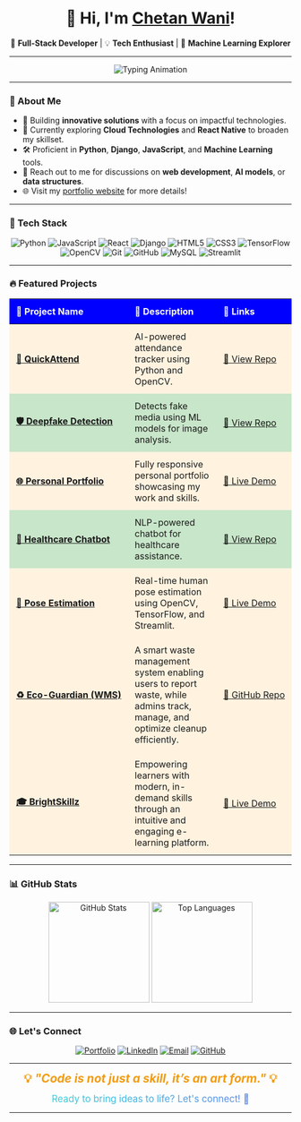 

<h1 align="center">👋 Hi, I'm <a href="https://wani-chetan-999.github.io/Personal-Portfolio/" target="_blank">Chetan Wani</a>!</h1>  
<p align="center">
  🚀 <b>Full-Stack Developer</b> | 💡 <b>Tech Enthusiast</b> | 🤖 <b>Machine Learning Explorer</b>
</p>  

---

<div align="center">
  <img src="https://readme-typing-svg.demolab.com?font=Fira+Code&size=24&duration=2500&pause=500&color=36BCF7&center=true&vCenter=true&width=600&lines=%F0%9F%9A%80+Code+Dreamer+%26+Builder;%E2%9A%A1+Full-Stack+Developer;%F0%9F%A4%96+AI+%26+ML+Explorer;%F0%9F%8C%B1+Lifelong+Learner;%F0%9F%92%A1+Tech+Enthusiast" alt="Typing Animation" />
</div>


---

### 🌟 About Me  

- 🔭 Building **innovative solutions** with a focus on impactful technologies.  
- 🌱 Currently exploring **Cloud Technologies** and **React Native** to broaden my skillset.  
- 🛠️ Proficient in **Python**, **Django**, **JavaScript**, and **Machine Learning** tools.  
- 💬 Reach out to me for discussions on **web development**, **AI models**, or **data structures**.  
- 🌐 Visit my [portfolio website](https://chetandev999.netlify.app) for more details!  

---

### 🚀 Tech Stack  

<p align="center">
  <img src="https://img.shields.io/badge/Python-%233776AB.svg?style=for-the-badge&logo=python&logoColor=white" alt="Python"/>
  
  <img src="https://img.shields.io/badge/JavaScript-%23F7DF1E.svg?style=for-the-badge&logo=javascript&logoColor=black" alt="JavaScript"/>
  <img src="https://img.shields.io/badge/React-%2361DAFB.svg?style=for-the-badge&logo=react&logoColor=black" alt="React"/>
  <img src="https://img.shields.io/badge/Django-%23092E20.svg?style=for-the-badge&logo=django&logoColor=white" alt="Django"/>
  <img src="https://img.shields.io/badge/HTML5-%23E34F26.svg?style=for-the-badge&logo=html5&logoColor=white" alt="HTML5"/>
  <img src="https://img.shields.io/badge/CSS3-%231572B6.svg?style=for-the-badge&logo=css3&logoColor=white" alt="CSS3"/>
  <img src="https://img.shields.io/badge/TensorFlow-%23FF6F00.svg?style=for-the-badge&logo=tensorflow&logoColor=white" alt="TensorFlow"/>
  <img src="https://img.shields.io/badge/OpenCV-%235C3EE8.svg?style=for-the-badge&logo=opencv&logoColor=white" alt="OpenCV"/>
  <img src="https://img.shields.io/badge/Git-%23F05033.svg?style=for-the-badge&logo=git&logoColor=white" alt="Git"/>
  <img src="https://img.shields.io/badge/GitHub-%23181717.svg?style=for-the-badge&logo=github&logoColor=white" alt="GitHub"/>
  <img src="https://img.shields.io/badge/MySQL-%234477A1.svg?style=for-the-badge&logo=mysql&logoColor=white" alt="MySQL"/>
  <img src="https://img.shields.io/badge/Streamlit-%23FF4B4B.svg?style=for-the-badge&logo=streamlit&logoColor=white" alt="Streamlit"/>
</p>  

---

### 🔥 Featured Projects  

<table style="width: 100%; border-collapse: collapse; text-align: left; table-layout: auto;">
  <thead style="background-color: blue; color: white;">
    <tr>
      <th style="padding: 12px; white-space: nowrap;">🌟 Project Name</th>
      <th style="padding: 12px;">📝 Description</th>
      <th style="padding: 12px; white-space: nowrap;">🔗 Links</th>
    </tr>
  </thead>
  <tbody>
    <tr style="background-color: #fff3e0;">
      <td style="padding: 12px; font-weight: bold; white-space: nowrap;"><a href="https://github.com/Wani-Chetan-999/QuickAttend.git" target="_blank">🎯 QuickAttend</a></td>
      <td style="padding: 12px;">AI-powered attendance tracker using Python and OpenCV.</td>
      <td style="padding: 12px; white-space: nowrap;"><a href="https://github.com/Wani-Chetan-999/QuickAttend.git" target="_blank">🔗 View Repo</a></td>
    </tr>
    <tr style="background-color: #c8e6c9;">
      <td style="padding: 12px; font-weight: bold; white-space: nowrap;"><a href="https://github.com/Wani-Chetan-999/DeepFake-Detection.git" target="_blank">🛡️ Deepfake Detection</a></td>
      <td style="padding: 12px;">Detects fake media using ML models for image analysis.</td>
      <td style="padding: 12px; white-space: nowrap;"><a href="https://github.com/Wani-Chetan-999/DeepFake-Detection.git" target="_blank">🔗 View Repo</a></td>
    </tr>
    <tr style="background-color: #fff3e0;">
      <td style="padding: 12px; font-weight: bold; white-space: nowrap;"><a href="https://github.com/Wani-Chetan-999/Personal-Portfolio" target="_blank">🌐 Personal Portfolio</a></td>
      <td style="padding: 12px;">Fully responsive personal portfolio showcasing my work and skills.</td>
      <td style="padding: 12px; white-space: nowrap;"><a href="https://chetandev999.netlify.app" target="_blank">🔗 Live Demo</a></td>
    </tr>
    <tr style="background-color: #c8e6c9;">
      <td style="padding: 12px; font-weight: bold; white-space: nowrap;"><a href="https://github.com/Wani-Chetan-999/Healthcare_Chatbot" target="_blank">🤖 Healthcare Chatbot</a></td>
      <td style="padding: 12px;">NLP-powered chatbot for healthcare assistance.</td>
      <td style="padding: 12px; white-space: nowrap;"><a href="https://github.com/Wani-Chetan-999/Healthcare_Chatbot.git" target="_blank">🔗 View Repo</a></td>
    </tr>
    <tr style="background-color: #fff3e0;">
      <td style="padding: 12px; font-weight: bold; white-space: nowrap;"><a href="https://github.com/Wani-Chetan-999/Human-Pose-Estimation" target="_blank">🏃 Pose Estimation</a></td>
      <td style="padding: 12px;">Real-time human pose estimation using OpenCV, TensorFlow, and Streamlit.</td>
      <td style="padding: 12px; white-space: nowrap;"><a href="https://human-pose-estimation-app-chetandev999.streamlit.app/" target="_blank">🔗 Live Demo</a></td>
    </tr>
    <tr style="background-color: #fff3e0;">
      <td style="padding: 12px; font-weight: bold; white-space: nowrap;"><a href="https://github.com/Wani-Chetan-999/wms" target="_blank">♻️ Eco-Guardian (WMS)</a></td>
      <td style="padding: 12px;">A smart waste management system enabling users to report waste, while admins track, manage, and optimize cleanup efficiently.</td>
      <td style="padding: 12px; white-space: nowrap;"><a href="https://github.com/Wani-Chetan-999/wms" target="_blank">🔗 GitHub Repo</a></td>
    </tr>
    <tr style="background-color: #fff3e0;">
      <td style="padding: 12px; font-weight: bold; white-space: nowrap;"><a href="https://brightskillz.42web.io/" target="_blank">🎓 BrightSkillz</a></td>
      <td style="padding: 12px;">Empowering learners with modern, in-demand skills through an intuitive and engaging e-learning platform.</td>
      <td style="padding: 12px; white-space: nowrap;"><a href="https://brightskillz.42web.io/" target="_blank">🔗 Live Demo</a></td>
    </tr>
  </tbody>
</table>


---

### 📊 GitHub Stats  

<p align="center">
  <img src="https://github-readme-stats.vercel.app/api?username=Wani-Chetan-999&show_icons=true&theme=radical" alt="GitHub Stats" height="180" />
<!--   <img src="https://github-readme-streak-stats.herokuapp.com/?user=Wani-Chetan-999&theme=radical" alt="GitHub Streak" height="180" /> -->
  <img src="https://github-readme-stats.vercel.app/api/top-langs/?username=Wani-Chetan-999&layout=compact&theme=radical" alt="Top Languages" height="180" />
</p>  

---

### 🌐 Let's Connect  

<p align="center">
  <a href="https://chetandev999.netlify.app/" target="_blank"><img src="https://img.shields.io/badge/Website-%230A66C2.svg?style=for-the-badge&logo=About.me&logoColor=white" alt="Portfolio"></a>
  <a href="https://www.linkedin.com/in/chetan-kailas-wani/" target="_blank"><img src="https://img.shields.io/badge/LinkedIn-%230077B5.svg?style=for-the-badge&logo=linkedin&logoColor=white" alt="LinkedIn"></a>
  <a href="mailto:02ckwani@gmail.com"><img src="https://img.shields.io/badge/Email-D14836?style=for-the-badge&logo=gmail&logoColor=white" alt="Email"></a>
  <a href="https://github.com/Wani-Chetan-999/" target="_blank"><img src="https://img.shields.io/badge/GitHub-%23181717.svg?style=for-the-badge&logo=github&logoColor=white" alt="GitHub"></a>
</p>  

---

<p align="center">
  <b style="font-size: 1.5em; color: #f39c12;"> 💡 <i>"Code is not just a skill, it’s an art form."</i> 💡 </b>  
</p>  

<p align="center">
  <span style="font-size: 1.2em; background: linear-gradient(90deg, #36d1dc, #5b86e5); -webkit-background-clip: text; color: transparent;">
    Ready to bring ideas to life? Let's connect! 🚀
  </span>
</p>  

---
